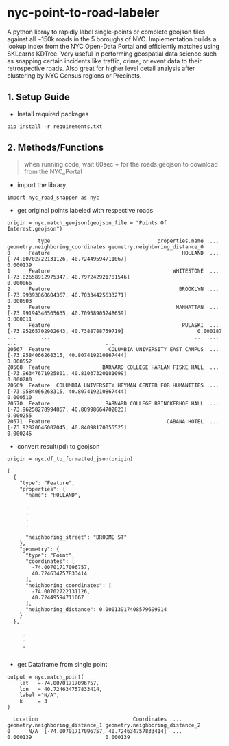 # nyc-point-to-road-labeler
A python libray to rapidly label single-points or complete geojson files against all ~150k roads in the 5 boroughs of NYC.  Implementation builds a lookup index from the NYC Open-Data Portal and efficiently matches using SKLearns KDTree.  Very useful in performing geospatial data science such as snapping certain incidents like traffic, crime, or event data to their retrospective roads. Also great for higher level detail analysis after clustering by NYC Census regions or Precincts.

## 1. Setup Guide
- Install required packages
```
pip install -r requirements.txt
```

## 2. Methods/Functions
> when running code, wait 60sec + for the roads.geojson to download from the NYC_Portal

- import the library 
```
import nyc_road_snapper as nyc
```

- get original points labeled with respective roads
```
origin = nyc.match_geojson(geojson_file = "Points Of Interest.geojson")
```
```
          type                                   properties.name  ...          geometry.neighboring_coordinates geometry.neighboring_distance_0
0      Feature                                           HOLLAND  ...   [-74.00702722131126, 40.72449594711067]                        0.000139
1      Feature                                        WHITESTONE  ...  [-73.82658912975347, 40.797242921781546]                        0.000066
2      Feature                                          BROOKLYN  ...   [-73.99393860604367, 40.70334425633271]                        0.000503
3      Feature                                         MANHATTAN  ...   [-73.99194346565635, 40.70958905248659]                        0.000011
4      Feature                                           PULASKI  ...    [-73.95265702902643, 40.7388788759719]                        0.000187
...        ...                                               ...  ...                                       ...                             ...
20567  Feature                   COLUMBIA UNIVERSITY EAST CAMPUS  ...   [-73.9584066268315, 40.807419210867444]                        0.000552
20568  Feature                 BARNARD COLLEGE HARLAN FISKE HALL  ...   [-73.96347671925801, 40.81037320181099]                        0.000280
20569  Feature  COLUMBIA UNIVERSITY HEYMAN CENTER FOR HUMANITIES  ...   [-73.9584066268315, 40.807419210867444]                        0.000510
20570  Feature                  BARNARD COLLEGE BRINCKERHOF HALL  ...   [-73.96258278994867, 40.80998664702823]                        0.000255
20571  Feature                                      CABANA HOTEL  ...   [-73.92820646002045, 40.84098170055525]                        0.000245

```

- convert result(pd) to geojson
```
origin = nyc.df_to_formatted_json(origin)
```
```
[
  {
    "type": "Feature",
    "properties": {
      "name": "HOLLAND",
      
      .
      .
      .
      .
      
      "neighboring_street": "BROOME ST"
    },
    "geometry": {
      "type": "Point",
      "coordinates": [
        -74.00701717096757,
        40.724634757833414
      ],
      "neighboring_coordinates": [
        -74.00702722131126,
        40.72449594711067
      ],
      "neighboring_distance": 0.00013917408579699914
    }
  },
  
     .
     .
     .
  
```

- get Dataframe from single point
```
output = nyc.match_point(
    lat   =-74.00701717096757,
    lon   = 40.724634757833414,
    label ="N/A", 
    k     = 3
)
```
```
  Location                               Coordinates  ... geometry.neighboring_distance_1 geometry.neighboring_distance_2
0      N/A  [-74.00701717096757, 40.724634757833414]  ...                        0.000139                        0.000139
```
